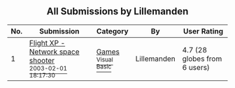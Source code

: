 ﻿<div align="center">

## All Submissions by Lillemanden

</div>

No.  | Submission | Category | By   | User Rating
---- | ---------- | -------- | ---- | -----------
1 | [Flight XP \- Network space shooter<br /><sup>2003-02-01 18:17:30</sup>](https://github.com/Planet-Source-Code/lillemanden-flight-xp-network-space-shooter__1-42898) | [Games<br /><sup>Visual Basic</sup>](../ByCategory/games__1-38.md) | Lillemanden | 4.7 (28 globes from 6 users)
